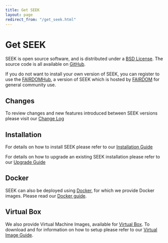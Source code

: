 ```yaml
---
title: Get SEEK
layout: page
redirect_from: "/get_seek.html"
---
```


# Get SEEK

SEEK is open source software, and is distributed under a [BSD License](https://github.com/seek4science/seek/blob/master/BSD-LICENSE). The source code is all available on [GitHub](https://github.com/seek4science/seek).

If you do not want to install your own version of SEEK, you can register to use the [FAIRDOMHub](http:fairdomhub.org), a version of SEEK which is hosted by [FAIRDOM](http://fair-dom.org) for general community use.

## Changes

To review changes and new features introduced between SEEK versions please visit our [Change Log](/tech/releases/)

## Installation

For details on how to install SEEK please refer to our [Installation Guide](tech/install.html)

For details on how to upgrade an existing SEEK installation please refer to our [Upgrade Guide](tech/upgrading.html)

## Docker

SEEK can also be deployed using [Docker](http://docker.com), for which we provide Docker images. Please read our [Docker guide](/tech/docker.html).

## Virtual Box

We also provide Virtual Machine Images, available for [Virtual Box](http://www.virtualbox.org/). To download and for information on how to setup please refer to our [Virtual Image Guide](http://seek4science.org/seek-vm).
